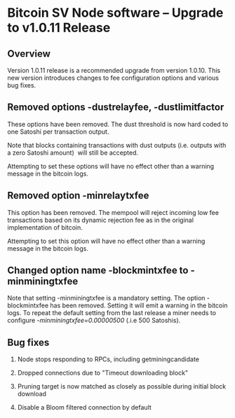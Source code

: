 # Bitcoin SV Node software – Upgrade to v1.0.11 Release

Overview
--------

Version 1.0.11 release is a recommended upgrade from version 1.0.10. This new version introduces changes to fee configuration options and various bug fixes.

Removed options -dustrelayfee, -dustlimitfactor
-----------------------------------------------

These options have been removed. The dust threshold is now hard coded to one Satoshi per transaction output.

Note that blocks containing transactions with dust outputs (i.e. outputs with a zero Satoshi amount)  will still be accepted.

Attempting to set these options will have no effect other than a warning message in the bitcoin logs.

Removed option -minrelaytxfee
-----------------------------

This option has been removed. The mempool will reject incoming low fee transactions based on its dynamic rejection fee as in the original implementation of bitcoin.

Attempting to set this option will have no effect other than a warning message in the bitcoin logs.

Changed option name -blockmintxfee to -minminingtxfee
-----------------------------------------------------

Note that setting -minminingtxfee is a mandatory setting. The option -blockmintxfee has been removed. Setting it will emit a warning in the bitcoin logs. To repeat the default setting from the last release a miner needs to configure -_minminingtxfee=0.00000500_ (.i.e 500 Satoshis).

Bug fixes
---------

1) Node stops responding to RPCs, including getminingcandidate

2) Dropped connections due to "Timeout downloading block"

3)  Pruning target is now matched as closely as possible during initial block download

4) Disable a Bloom filtered connection by default
